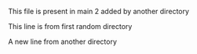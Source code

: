 This file is present in main 2 added by another directory

This line is from first random directory

A new line from another directory

